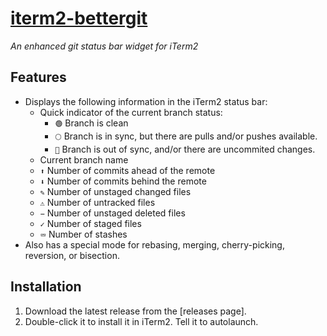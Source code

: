 # [iterm2-bettergit](https://github.com/djpadz/iterm2-bettergit)

_An enhanced git status bar widget for iTerm2_

## Features
- Displays the following information in the iTerm2 status bar:
    - Quick indicator of the current branch status:
      - `🟢` Branch is clean
      - `🌕` Branch is in sync, but there are pulls and/or pushes available.
      - `🔴` Branch is out of sync, and/or there are uncommited changes.
    - Current branch name
    - `⬆︎` Number of commits ahead of the remote
    - `⬇`︎ Number of commits behind the remote
    - `✎`︎ Number of unstaged changed files
    - `⚠︎` Number of untracked files
    - `−` Number of unstaged deleted files
    - `✓` Number of staged files
    - `⮹`️ Number of stashes
- Also has a special mode for rebasing, merging, cherry-picking, reversion, or bisection.

## Installation
1. Download the latest release from the [releases page].
2. Double-click it to install it in iTerm2. Tell it to autolaunch.
